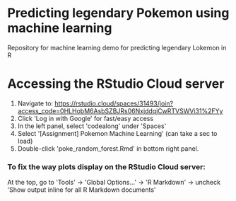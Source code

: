 # Predicting legendary Pokemon using machine learning
Repository for machine learning demo for predicting legendary Lokemon in R

# Accessing the RStudio Cloud server
1. Navigate to: https://rstudio.cloud/spaces/31493/join?access_code=0HLHobM6AsbSZBJRs06NxjddqjCwRTVSWVi31%2FYy
2. Click 'Log in with Google' for fast/easy access
3. In the left panel, select 'codealong' under 'Spaces'
4. Select '[Assignment] Pokemon Machine Learning' (can take a sec to load)
5. Double-click 'poke_random_forest.Rmd' in bottom right panel.

### To fix the way plots display on the RStudio Cloud server:
At the top, go to 'Tools' -> 'Global Options...' -> 'R Markdown' -> uncheck 'Show output inline for all R Markdown documents'
